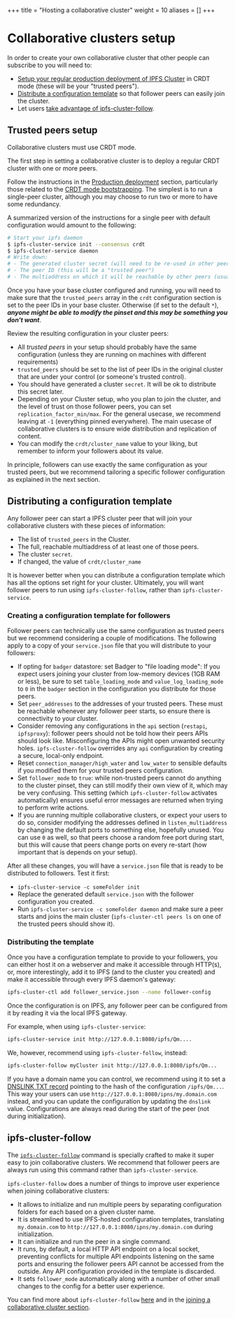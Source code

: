 +++
title = "Hosting a collaborative cluster"
weight = 10
aliases = []
+++

# Collaborative clusters setup

In order to create your own collaborative cluster that other people can subscribe to you will need to:

* [Setup your regular production deployment of IPFS Cluster](#trusted-peers-setup) in CRDT mode (these will be your "trusted peers").
* [Distribute a configuration template](#distributing-a-configuration-template) so that follower peers can easily join the cluster.
* Let users [take advantage of ipfs-cluster-follow](#ipfs-cluster-follow).

## Trusted peers setup

<div class="tipbox tip">Collaborative clusters must use CRDT mode.</div>

The first step in setting a collaborative cluster is to deploy a regular CRDT cluster with one or more peers.

Follow the instructions in the [Production deployment](/documentation/deployment/) section, particularly those related to the [CRDT mode bootstrapping](/documentation/deployment/bootstrap/). The simplest is to run a single-peer cluster, although you may choose to run two or more to have some redundancy.

A summarized version of the instructions for a single peer with default configuration would amount to the following:

```sh
# Start your ipfs daemon
$ ipfs-cluster-service init --consensus crdt
$ ipfs-cluster-service daemon
# Write down:
# - The generated cluster secret (will need to be re-used in other peers)
# - The peer ID (this will be a "trusted peer")
# - The multiaddress on which it will be reachable by other peers (usually /ip4/public_ip/tcp/9096/p2p/peer_id
```


Once you have your base cluster configured and running, you will need to make sure that the `trusted_peers` array in the `crdt` configuration section is set to the peer IDs in your base cluster. Otherwise (if set to the default `*`), ***anyone might be able to modify the pinset and this may be something you don't want***.

Review the resulting configuration in your cluster peers:

* All *trusted peers* in your setup should probably have the same configuration (unless they are running on machines with different requirements)
* `trusted_peers` should be set to the list of peer IDs in the original cluster that are under your control (or someone's trusted control).
* You should have generated a cluster `secret`. It will be ok to distribute this secret later.
* Depending on your Cluster setup, who you plan to join the cluster, and the level of trust on those follower peers, you can set `replication_factor_min/max`. For the general usecase, we recommend leaving at `-1` (everything pinned everywhere). The main usecase of collaborative clusters is to ensure wide distribution and replication of content.
* You can modify the `crdt/cluster_name` value to your liking, but remember to inform your followers about its value.

In principle, followers can use exactly the same configuration as your trusted peers, but we recommend tailoring a specific follower configuration as explained in the next section.

## Distributing a configuration template

Any follower peer can start a IPFS cluster peer that will join your collaborative clusters with these pieces of information:

* The list of `trusted_peers` in the Cluster.
* The full, reachable multiaddress of at least one of those peers.
* The cluster `secret`.
* If changed, the value of `crdt/cluster_name`

It is however better when you can distribute a configuration template which has all the options set right for your cluster. Ultimately, you will want follower peers to run using `ipfs-cluster-follow`, rather than `ipfs-cluster-service`.

### Creating a configuration template for followers

Follower peers can technically use the same configuration as trusted peers but we recommend considering a couple of modifications. The following apply to a copy of your `service.json` file that you will distribute to your followers:

* If opting for `badger` datastore: set Badger to "file loading mode": If you expect users joining your cluster from low-memory devices (1GB RAM or less), be sure to set `table_loading_mode` and `value_log_loading_mode` to `0` in the `badger` section in the configuration you distribute for those peers.
* Set `peer_addresses` to the addresses of your trusted peers. These must be reachable whenever any follower peer starts, so ensure there is connectivity to your cluster.
* Consider removing any configurations in the `api` section (`restapi`, `ipfsproxy`): follower peers should not be told how their peers APIs should look like. Misconfiguring the APIs might open unwanted security holes. `ipfs-cluster-follow` overrides any `api` configuration by creating a secure, local-only endpoint.
* Reset `connection_manager/high_water` and `low_water` to sensible defaults if you modified them for your trusted peers configuration.
* Set `follower_mode` to `true`: while non-trusted peers cannot do anything to the cluster pinset, they can still modify their own view of it, which may be very confusing. This setting (which `ipfs-cluster-follow` activates automatically) ensures useful error messages are returned when trying to perform write actions.
* If you are running multiple collaborative clusters, or expect your users to do so, consider modifying the addresses defined in `listen_multiaddress` by changing the default ports to something else, hopefully unused. You can use `0` as well, so that peers choose a random free port during start, but this will cause that peers change ports on every re-start (how important that is depends on your setup).

After all these changes, you will have a `service.json` file that is ready to be distributed to followers. Test it first:

* `ipfs-cluster-service -c someFolder init`
* Replace the generated default `service.json` with the follower configuration you created.
* Run `ipfs-cluster-service -c someFolder daemon` and make sure a peer starts and joins the main cluster (`ipfs-cluster-ctl peers ls` on one of the trusted peers should show it).

### Distributing the template

Once you have a configuration template to provide to your followers, you can either host it on a webserver and make it accessible through HTTP(s), or, more interestingly, add it to IPFS (and to the cluster you created) and make it accessible through every IPFS daemon's gateway:

```sh
ipfs-cluster-ctl add follower_service.json --name follower-config
```

Once the configuration is on IPFS, any follower peer can be configured from it by reading it via the local IPFS gateway.

For example, when using `ipfs-cluster-service`:

```sh
ipfs-cluster-service init http://127.0.0.1:8080/ipfs/Qm....
```

We, however, recommend using `ipfs-cluster-follow`, instead:

```sh
ipfs-cluster-follow myCluster init http://127.0.0.1:8080/ipfs/Qm...
```

If you have a domain name you can control, we recommend using it to set a [DNSLINK TXT record](https://dnslink.io/) pointing to the hash of the configuration `/ipfs/Qm...`. This way your users can use `http://127.0.0.1:8080/ipns/my.domain.com` instead, and you can update the configuration by updating the `dnslink` value. Configurations are always read during the start of the peer (not during initialization).


## ipfs-cluster-follow

The [`ipfs-cluster-follow`](https://dist.ipfs.io/#ipfs-cluster-follow) command is specially crafted to make it super easy to join collaborative clusters. We recommend that follower peers are always run using this command rather than `ipfs-cluster-service`.

`ipfs-cluster-follow` does a number of things to improve user experience when joining collaborative clusters:

* It allows to initialize and run multiple peers by separating configuration folders for each based on a given cluster name.
* It is streamlined to use IPFS-hosted configuration templates, translating `my.domain.com` to `http://127.0.0.1:8080/ipns/my.domain.com` during initialization.
* It can initialize and run the peer in a single command.
* It runs, by default, a local HTTP API endpoint on a local socket, preventing conflicts for multiple API endpoints listening on the same ports and ensuring the follower peers API cannot be accessed from the outside. Any API configuration provided in the template is discarded.
* It sets `follower_mode` automatically along with a number of other small changes to the config for a better user experience.

You can find more about `ipfs-cluster-follow` [here](/documentation/reference/follow/) and in the [joining a collaborative cluster section](/documentation/collaborative/joining).
